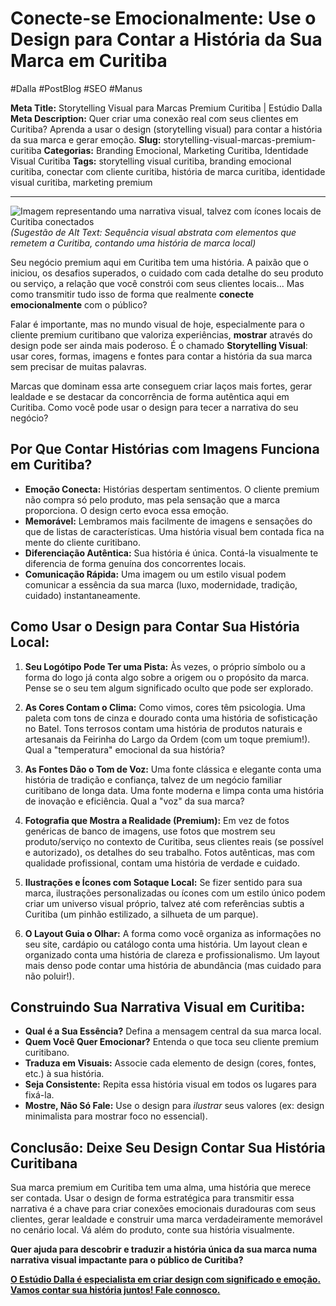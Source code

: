 # Conecte-se Emocionalmente: Use o Design para Contar a História da Sua Marca em Curitiba

#Dalla #PostBlog #SEO #Manus

**Meta Title:** Storytelling Visual para Marcas Premium Curitiba | Estúdio Dalla
**Meta Description:** Quer criar uma conexão real com seus clientes em Curitiba? Aprenda a usar o design (storytelling visual) para contar a história da sua marca e gerar emoção.
**Slug:** storytelling-visual-marcas-premium-curitiba
**Categorias:** Branding Emocional, Marketing Curitiba, Identidade Visual Curitiba
**Tags:** storytelling visual curitiba, branding emocional curitiba, conectar com cliente curitiba, história de marca curitiba, identidade visual curitiba, marketing premium

---

![Imagem representando uma narrativa visual, talvez com ícones locais de Curitiba conectados](placeholder_imagem_storytelling_curitiba.jpg) *(Sugestão de Alt Text: Sequência visual abstrata com elementos que remetem a Curitiba, contando uma história de marca local)*

Seu negócio premium aqui em Curitiba tem uma história. A paixão que o iniciou, os desafios superados, o cuidado com cada detalhe do seu produto ou serviço, a relação que você constrói com seus clientes locais... Mas como transmitir tudo isso de forma que realmente **conecte emocionalmente** com o público?

Falar é importante, mas no mundo visual de hoje, especialmente para o cliente premium curitibano que valoriza experiências, **mostrar** através do design pode ser ainda mais poderoso. É o chamado **Storytelling Visual**: usar cores, formas, imagens e fontes para contar a história da sua marca sem precisar de muitas palavras.

Marcas que dominam essa arte conseguem criar laços mais fortes, gerar lealdade e se destacar da concorrência de forma autêntica aqui em Curitiba. Como você pode usar o design para tecer a narrativa do seu negócio?

## Por Que Contar Histórias com Imagens Funciona em Curitiba?

*   **Emoção Conecta:** Histórias despertam sentimentos. O cliente premium não compra só pelo produto, mas pela sensação que a marca proporciona. O design certo evoca essa emoção.
*   **Memorável:** Lembramos mais facilmente de imagens e sensações do que de listas de características. Uma história visual bem contada fica na mente do cliente curitibano.
*   **Diferenciação Autêntica:** Sua história é única. Contá-la visualmente te diferencia de forma genuína dos concorrentes locais.
*   **Comunicação Rápida:** Uma imagem ou um estilo visual podem comunicar a essência da sua marca (luxo, modernidade, tradição, cuidado) instantaneamente.

## Como Usar o Design para Contar Sua História Local:

1.  **Seu Logótipo Pode Ter uma Pista:** Às vezes, o próprio símbolo ou a forma do logo já conta algo sobre a origem ou o propósito da marca. Pense se o seu tem algum significado oculto que pode ser explorado.

2.  **As Cores Contam o Clima:** Como vimos, cores têm psicologia. Uma paleta com tons de cinza e dourado conta uma história de sofisticação no Batel. Tons terrosos contam uma história de produtos naturais e artesanais da Feirinha do Largo da Ordem (com um toque premium!). Qual a "temperatura" emocional da sua história?

3.  **As Fontes Dão o Tom de Voz:** Uma fonte clássica e elegante conta uma história de tradição e confiança, talvez de um negócio familiar curitibano de longa data. Uma fonte moderna e limpa conta uma história de inovação e eficiência. Qual a "voz" da sua marca?

4.  **Fotografia que Mostra a Realidade (Premium):** Em vez de fotos genéricas de banco de imagens, use fotos que mostrem seu produto/serviço no contexto de Curitiba, seus clientes reais (se possível e autorizado), os detalhes do seu trabalho. Fotos autênticas, mas com qualidade profissional, contam uma história de verdade e cuidado.

5.  **Ilustrações e Ícones com Sotaque Local:** Se fizer sentido para sua marca, ilustrações personalizadas ou ícones com um estilo único podem criar um universo visual próprio, talvez até com referências subtis a Curitiba (um pinhão estilizado, a silhueta de um parque).

6.  **O Layout Guia o Olhar:** A forma como você organiza as informações no seu site, cardápio ou catálogo conta uma história. Um layout clean e organizado conta uma história de clareza e profissionalismo. Um layout mais denso pode contar uma história de abundância (mas cuidado para não poluir!).

## Construindo Sua Narrativa Visual em Curitiba:

*   **Qual é a Sua Essência?** Defina a mensagem central da sua marca local.
*   **Quem Você Quer Emocionar?** Entenda o que toca seu cliente premium curitibano.
*   **Traduza em Visuais:** Associe cada elemento de design (cores, fontes, etc.) à sua história.
*   **Seja Consistente:** Repita essa história visual em todos os lugares para fixá-la.
*   **Mostre, Não Só Fale:** Use o design para *ilustrar* seus valores (ex: design minimalista para mostrar foco no essencial).

## Conclusão: Deixe Seu Design Contar Sua História Curitibana

Sua marca premium em Curitiba tem uma alma, uma história que merece ser contada. Usar o design de forma estratégica para transmitir essa narrativa é a chave para criar conexões emocionais duradouras com seus clientes, gerar lealdade e construir uma marca verdadeiramente memorável no cenário local. Vá além do produto, conte sua história visualmente.

**Quer ajuda para descobrir e traduzir a história única da sua marca numa narrativa visual impactante para o público de Curitiba?**

[**O Estúdio Dalla é especialista em criar design com significado e emoção. Vamos contar sua história juntos! Fale connosco.**](https://www.estudiodalla.com/contatos)

